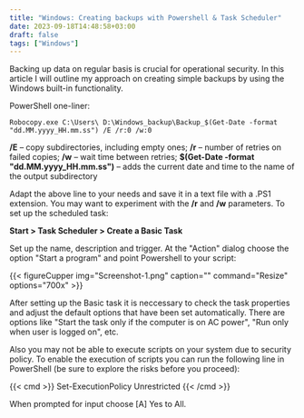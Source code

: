 ```yaml
---
title: "Windows: Creating backups with Powershell & Task Scheduler"
date: 2023-09-18T14:48:58+03:00
draft: false
tags: ["Windows"]
---
```

Backing up data on regular basis is crucial for operational security. In this article I will outline my approach on creating simple backups by using the Windows built-in functionality. 


PowerShell one-liner:

```
Robocopy.exe C:\Users\ D:\Windows_backup\Backup_$(Get-Date -format "dd.MM.yyyy_HH.mm.ss") /E /r:0 /w:0
```

**/E** – copy subdirectories, including empty ones;
**/r** – number of retries on failed copies;
**/w** – wait time between retries;
**$(Get-Date -format "dd.MM.yyyy_HH.mm.ss")** – adds the current date and time to the name of the output subdirectory


Adapt the above line to your needs and save it in a text file with a .PS1 extension. You may want to experiment with the **/r** and **/w** parameters. To set up the scheduled task:


**Start > Task Scheduler > Create a Basic Task**

Set up the name, description and trigger. At the "Action" dialog choose the option "Start a program" and point Powershell to your script:

{{< figureCupper
img="Screenshot-1.png"
caption=""
command="Resize"
options="700x" >}}

After setting up the Basic task it is neccessary to check the task properties and adjust the default options that have been set automatically. There are options like "Start the task only if the computer is on AC power", "Run only when user is logged on", etc.


Also you may not be able to execute scripts on your system due to security policy. To enable the execution of scripts you can run the following line in PowerShell (be sure to explore the risks before you proceed):

{{< cmd >}}
Set-ExecutionPolicy Unrestricted 
{{< /cmd >}}

When prompted for input choose [A] Yes to All.

